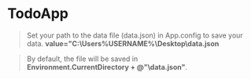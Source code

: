 # TodoApp

> Set your path to the data file (data.json) in App.config to save your data.
> **value="C:\Users\%USERNAME%\Desktop\data.json**

> By default, the file will be saved in\
> **Environment.CurrentDirectory + @"\data.json"**.
